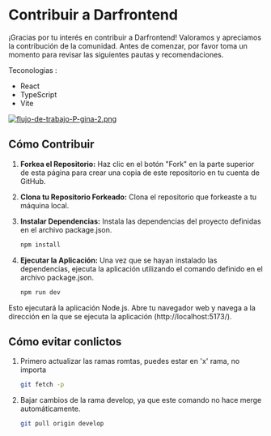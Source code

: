 #  Contribuir a  Darfrontend

¡Gracias por tu interés en contribuir a Darfrontend! Valoramos y apreciamos la contribución de la comunidad. Antes de comenzar, por favor toma un momento para revisar las siguientes pautas y recomendaciones.

Teconologias :
- React
- TypeScript
- Vite

[![flujo-de-trabajo-P-gina-2.png](https://i.postimg.cc/SK2BrVQk/flujo-de-trabajo-P-gina-2.png)](https://postimg.cc/FfvCFyJB)

## Cómo Contribuir

1. **Forkea el Repositorio:** Haz clic en el botón "Fork" en la parte superior de esta página para crear una copia de este repositorio en tu cuenta de GitHub.

2. **Clona tu Repositorio Forkeado:** Clona el repositorio que forkeaste a tu máquina local.
3. **Instalar Dependencias:** Instala las dependencias del proyecto definidas en el archivo package.json.
     ```bash
     npm install
     ```
4. **Ejecutar la Aplicación:** Una vez que se hayan instalado las dependencias, ejecuta la aplicación utilizando el comando definido en el archivo package.json.
      ```bash
      npm run dev
      ```
Esto ejecutará la aplicación Node.js. Abre tu navegador web y navega a la dirección en la que se ejecuta la aplicación (http://localhost:5173/). 

## Cómo evitar conlictos
1. Primero actualizar las ramas romtas, puedes estar en 'x' rama, no importa
      ```bash
      git fetch -p
      ```
2. Bajar cambios de la rama develop, ya que este comando no hace merge automáticamente.
      ```bash
      git pull origin develop
      ```
